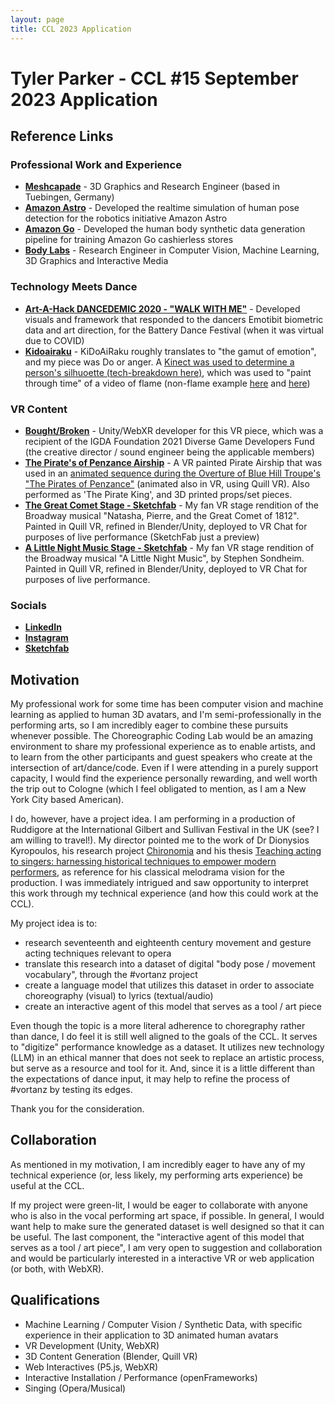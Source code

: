 ```yaml
---
layout: page
title: CCL 2023 Application
---
```


# Tyler Parker - CCL #15 September 2023 Application

## Reference Links

### Professional Work and Experience

- **[Meshcapade](https://meshcapade.com/)** - 3D Graphics and Research Engineer (based in Tuebingen, Germany)
- **[Amazon Astro](https://youtu.be/YiHE5y1L2Bk)** - Developed the realtime simulation of human pose detection for the robotics initiative Amazon Astro
- **[Amazon Go](https://youtu.be/NrmMk1Myrxc)** - Developed the human body synthetic data generation pipeline for training Amazon Go cashierless stores
- **[Body Labs](https://en.wikipedia.org/wiki/Body_Labs)** - Research Engineer in Computer Vision, Machine Learning, 3D Graphics and Interactive Media

### Technology Meets Dance

- **[Art-A-Hack DANCEDEMIC 2020 - "WALK WITH ME"](https://youtu.be/aPwrJDgkJ2M?t=616)** - Developed visuals and framework that responded to the dancers Emotibit biometric data and art direction, for the Battery Dance Festival (when it was virtual due to COVID)
- **[Kidoairaku](https://vimeo.com/109668301#t=76s)** - KiDoAiRaku roughly translates to "the gamut of emotion", and my piece was Do or anger. A [Kinect was used to determine a person's silhuoette (tech-breakdown here)](https://vimeo.com/105759161), which was used to "paint through time" of a video of flame (non-flame example [here](https://youtu.be/9DSJoP1bObg) and [here](https://youtu.be/Ptv5nDWMPag))

### VR Content

- **[Bought/Broken](https://loong.com/boughtbroken)** - Unity/WebXR developer for this VR piece, which was a recipient of the IGDA Foundation 2021 Diverse Game Developers Fund (the creative director / sound engineer being the applicable members)
- **[The Pirate's of Penzance Airship](https://skfb.ly/oGJ9H)** - A VR painted Pirate Airship that was used in an [animated sequence during the Overture of Blue Hill Troupe's "The Pirates of Penzance"](https://youtu.be/qxr_EiqunFY) (animated also in VR, using Quill VR). Also performed as 'The Pirate King', and 3D printed props/set pieces.
- **[The Great Comet Stage - Sketchfab](https://skfb.ly/6ZqKM)** - My fan VR stage rendition of the Broadway musical "Natasha, Pierre, and the Great Comet of 1812". Painted in Quill VR, refined in Blender/Unity, deployed to VR Chat for purposes of live performance (SketchFab just a preview)
- **[A Little Night Music Stage - Sketchfab](https://skfb.ly/op7IA)** - My fan VR stage rendition of the Broadway musical "A Little Night Music", by Stephen Sondheim. Painted in Quill VR, refined in Blender/Unity, deployed to VR Chat for purposes of live performance.

### Socials

- **[LinkedIn](https://www.linkedin.com/in/btparker/)**
- **[Instagram](https://www.instagram.com/btylerparker/)**
- **[Sketchfab](https://sketchfab.com/btparker)**

## Motivation

My professional work for some time has been computer vision and machine learning as applied to human 3D avatars, and I'm semi-professionally in the performing arts, so I am incredibly eager to combine these pursuits whenever possible. The Choreographic Coding Lab would be an amazing environment to share my professional experience as to enable artists, and to learn from the other participants and guest speakers who create at the intersection of art/dance/code. Even if I were attending in a purely support capacity, I would find the experience personally rewarding, and well worth the trip out to Cologne (which I feel obligated to mention, as I am a New York City based American).

I do, however, have a project idea. I am performing in a production of Ruddigore at the International Gilbert and Sullivan Festival in the UK (see? I am willing to travel!). My director pointed me to the work of Dr Dionysios Kyropoulos, his research project [Chironomia](https://twitter.com/chironomia) and his thesis
[Teaching acting to singers: harnessing historical techniques to empower modern performers](https://ora.ox.ac.uk/objects/uuid:6f64b917-9d6a-4cce-ba87-926599d94447), as reference for his classical melodrama vision for the production. I was immediately intrigued and saw opportunity to interpret this work through my technical experience (and how this could work at the CCL).

My project idea is to:

- research seventeenth and eighteenth century movement and gesture acting techniques relevant to opera
- translate this research into a dataset of digital "body pose / movement vocabulary", through the #vortanz project
- create a language model that utilizes this dataset in order to associate choreography (visual) to lyrics (textual/audio)
- create an interactive agent of this model that serves as a tool / art piece

Even though the topic is a more literal adherence to choregraphy rather than dance, I do feel it is still well aligned to the goals of the CCL. It serves to "digitize" performance knowledge as a dataset. It utilizes new technology (LLM) in an ethical manner that does not seek to replace an artistic process, but serve as a resource and tool for it. And, since it is a little different than the expectations of dance input, it may help to refine the process of #vortanz by testing its edges.

Thank you for the consideration.

## Collaboration

As mentioned in my motivation, I am incredibly eager to have any of my technical experience (or, less likely, my performing arts experience) be useful at the CCL.

If my project were green-lit, I would be eager to collaborate with anyone who is also in the vocal performing art space, if possible. In general, I would want help to make sure the generated dataset is well designed so that it can be useful. The last component, the "interactive agent of this model that serves as a tool / art piece", I am very open to suggestion and collaboration and would be particularly interested in a interactive VR or web application (or both, with WebXR).

## Qualifications

- Machine Learning / Computer Vision / Synthetic Data, with specific experience in their application to 3D animated human avatars
- VR Development (Unity, WebXR)
- 3D Content Generation (Blender, Quill VR)
- Web Interactives (P5.js, WebXR)
- Interactive Installation / Performance (openFrameworks)
- Singing (Opera/Musical)